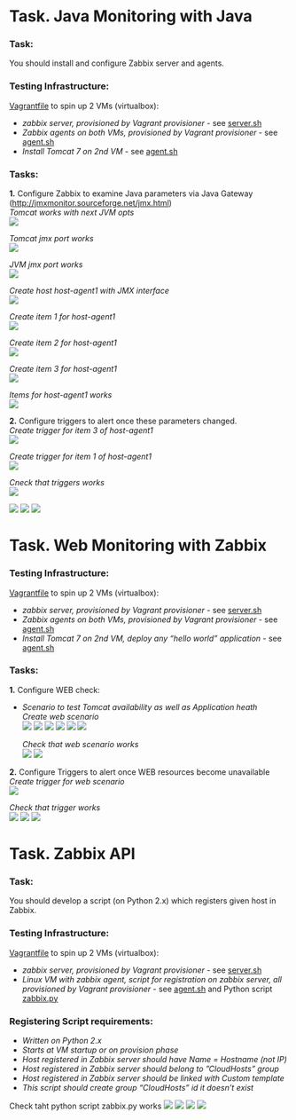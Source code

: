 # Task. Java Monitoring with Java  
### Task:  
   You should install and configure Zabbix server and agents.  
### Testing Infrastructure:   
   [Vagrantfile](https://github.com/akonchyts/zabbix-tasks/blob/akonchyts2/day2/Vagrantfile) to spin up 2 VMs (virtualbox):
  * *zabbix server, provisioned by Vagrant provisioner* - see [server.sh](https://github.com/akonchyts/zabbix-tasks/blob/akonchyts2/day2/scripts/server.sh)  
  * *Zabbix agents on both VMs, provisioned by Vagrant provisioner* - see [agent.sh](https://github.com/akonchyts/zabbix-tasks/blob/akonchyts2/day2/scripts/agent.sh)  
  * *Install Tomcat 7 on 2nd VM* - see [agent.sh](https://github.com/akonchyts/zabbix-tasks/blob/akonchyts2/day2/scripts/agent.sh)  
    
### Tasks:
**1.** Configure Zabbix to examine Java parameters via Java Gateway (http://jmxmonitor.sourceforge.net/jmx.html)  
   *Tomcat works with next JVM opts*  
   <img src="pic/4.png">
   
   *Tomcat jmx port works*  
   <img src="pic/1.png">
   
   *JVM jmx port works*  
   <img src="pic/2.png">
   
   *Create host host-agent1 with JMX interface*    
   <img src="pic/3.png">
   
   *Create item 1 for host-agent1*     
   <img src="pic/5.png">
   
   *Create item 2 for host-agent1*     
   <img src="pic/6.png">
   
   *Create item 3 for host-agent1*     
   <img src="pic/7.png">
   
   *Items for host-agent1 works*     
   <img src="pic/8.png">
   
**2.** Configure triggers to alert once these parameters changed.  
   *Create trigger for item 3 of host-agent1*     
   <img src="pic/9.png">
   
   *Create trigger for item 1 of host-agent1*     
   <img src="pic/10.png">
   
   *Cneck that triggers works*     
   <img src="pic/11.png">
   
   <img src="pic/12.png">
   
   <img src="pic/13.png">
   
   <img src="pic/14.png">



# Task. Web Monitoring with Zabbix  
### Testing Infrastructure:  
   [Vagrantfile](https://github.com/akonchyts/zabbix-tasks/blob/akonchyts2/day2/Vagrantfile) to spin up 2 VMs (virtualbox):  
  * *zabbix server, provisioned by Vagrant provisioner* - see [server.sh](https://github.com/akonchyts/zabbix-tasks/blob/akonchyts2/day2/scripts/server.sh)  
  * *Zabbix agents on both VMs, provisioned by Vagrant provisioner* - see [agent.sh](https://github.com/akonchyts/zabbix-tasks/blob/akonchyts2/day2/scripts/agent.sh)  
  * *Install Tomcat 7 on 2nd VM, deploy any “hello world” application* - see [agent.sh](https://github.com/akonchyts/zabbix-tasks/blob/akonchyts2/day2/scripts/agent.sh)  

### Tasks:
**1.** Configure WEB check:  
*  *Scenario to test Tomcat availability as well as Application heath*  
   *Create web scenario*  
   <img src="pic/20.png">
   <img src="pic/21.png">
   <img src="pic/22.png">
   <img src="pic/25.png">
   <img src="pic/26.png">
   <img src="pic/27.png">
   
   *Check that web scenario works*  
   <img src="pic/23.png">
   <img src="pic/24.png">

**2.** Configure Triggers to alert once WEB resources become unavailable  
   *Create trigger for web scenario*  
   <img src="pic/30.png">

   *Check that trigger works*  
   <img src="pic/28.png">
   <img src="pic/31.png">
   <img src="pic/29.png">



# Task. Zabbix API  
### Task:  
   You should develop a script (on Python 2.x) which registers given host in Zabbix.  

### Testing Infrastructure:  
   [Vagrantfile](https://github.com/akonchyts/zabbix-tasks/blob/akonchyts2/day2/Vagrantfile) to spin up 2 VMs (virtualbox):  
  * *zabbix server, provisioned by Vagrant provisioner* - see [server.sh](https://github.com/akonchyts/zabbix-tasks/blob/akonchyts2/day2/scripts/server.sh)  
  * *Linux VM with zabbix agent, script for registration on zabbix server, all provisioned by Vagrant provisioner* - see [agent.sh](https://github.com/akonchyts/zabbix-tasks/blob/akonchyts2/day2/scripts/agent.sh) and Python script [zabbix.py](https://github.com/akonchyts/zabbix-tasks/blob/akonchyts2/day2/scripts/zabbix.py)  

### Registering Script requirements:  
  * *Written on Python 2.x*  
  * *Starts at VM startup or on provision phase*  
  * *Host registered in Zabbix server should have Name = Hostname (not IP)*  
  * *Host registered in Zabbix server should belong to ”CloudHosts” group*  
  * *Host registered in Zabbix server should be linked with Custom template*  
  * *This script should create group “CloudHosts” id it doesn’t exist*  
  
Check taht python script zabbix.py works
<img src="pic/43.png">
<img src="pic/40.png">
<img src="pic/41.png">
<img src="pic/42.png">
